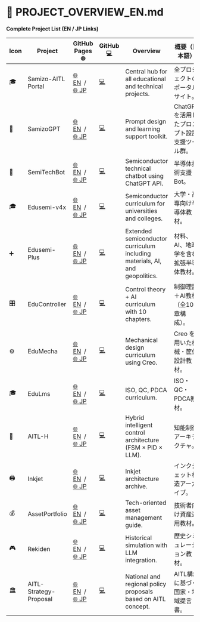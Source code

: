 # 📌 PROJECT_OVERVIEW_EN.md  
**Complete Project List (EN / JP Links)**

| Icon | Project | GitHub Pages 🌐 | GitHub 💻 | Overview | 概要（日本語） |
|------|---------|----------------|-----------|----------|----------------|
| 🎓 | Samizo-AITL Portal | [🌐 EN](https://samizo-aitl.github.io/en/) / [🌐 JP](https://samizo-aitl.github.io/) | [💻](https://github.com/Samizo-AITL/Samizo-AITL.github.io) | Central hub for all educational and technical projects. | 全プロジェクトのポータルサイト。 |
| 🧠 | SamizoGPT | [🌐 EN](https://samizo-aitl.github.io/SamizoGPT/en/) / [🌐 JP](https://samizo-aitl.github.io/SamizoGPT/) | [💻](https://github.com/Samizo-AITL/SamizoGPT) | Prompt design and learning support toolkit. | ChatGPT を活用したプロンプト設計支援ツール群。 |
| 📡 | SemiTechBot | [🌐 EN](https://samizo-aitl.github.io/SamizoGPT_SemiTechBot/en/) / [🌐 JP](https://samizo-aitl.github.io/SamizoGPT_SemiTechBot/) | [💻](https://github.com/Samizo-AITL/SamizoGPT_SemiTechBot) | Semiconductor technical chatbot using ChatGPT API. | 半導体技術支援Bot。 |
| 🎓 | Edusemi-v4x | [🌐 EN](https://samizo-aitl.github.io/Edusemi-v4x/en/) / [🌐 JP](https://samizo-aitl.github.io/Edusemi-v4x/) | [💻](https://github.com/Samizo-AITL/Edusemi-v4x) | Semiconductor curriculum for universities and colleges. | 大学・高専向け半導体教材。 |
| ➕ | Edusemi-Plus | [🌐 EN](https://samizo-aitl.github.io/Edusemi-Plus/en/) / [🌐 JP](https://samizo-aitl.github.io/Edusemi-Plus/) | [💻](https://github.com/Samizo-AITL/Edusemi-Plus) | Extended semiconductor curriculum including materials, AI, and geopolitics. | 材料、AI、地政学を含む拡張半導体教材。 |
| 🎛️ | EduController | [🌐 EN](https://samizo-aitl.github.io/EduController/en/) / [🌐 JP](https://samizo-aitl.github.io/EduController/) | [💻](https://github.com/Samizo-AITL/EduController) | Control theory + AI curriculum with 10 chapters. | 制御理論＋AI教材（全10章構成）。 |
| ⚙️ | EduMecha | [🌐 EN](https://samizo-aitl.github.io/EduMecha/en/) / [🌐 JP](https://samizo-aitl.github.io/EduMecha/) | [💻](https://github.com/Samizo-AITL/EduMecha) | Mechanical design curriculum using Creo. | Creo を用いた機械・筐体設計教材。 |
| 🎓 | EduLms | [🌐 EN](https://samizo-aitl.github.io/EduLms/en/) / [🌐 JP](https://samizo-aitl.github.io/EduLms/) | [💻](https://github.com/Samizo-AITL/EduLms) | ISO, QC, PDCA curriculum. | ISO・QC・PDCA教材。 |
| 🤖 | AITL-H | [🌐 EN](https://samizo-aitl.github.io/AITL-H/en/) / [🌐 JP](https://samizo-aitl.github.io/AITL-H/) | [💻](https://github.com/Samizo-AITL/AITL-H) | Hybrid intelligent control architecture (FSM × PID × LLM). | 知能制御アーキテクチャ。 |
| 🖨️ | Inkjet | [🌐 EN](https://samizo-aitl.github.io/Inkjet/en/) / [🌐 JP](https://samizo-aitl.github.io/Inkjet/) | [💻](https://github.com/Samizo-AITL/Inkjet) | Inkjet architecture archive. | インクジェット構造アーカイブ。 |
| 💰 | AssetPortfolio | [🌐 EN](https://samizo-aitl.github.io/AssetPortfolio-StartGuide/en/) / [🌐 JP](https://samizo-aitl.github.io/AssetPortfolio-StartGuide/) | [💻](https://github.com/Samizo-AITL/AssetPortfolio-StartGuide) | Tech-oriented asset management guide. | 技術者向け資産運用教材。 |
| 🎮 | Rekiden | [🌐 EN](https://samizo-aitl.github.io/Rekiden/en/) / [🌐 JP](https://samizo-aitl.github.io/Rekiden/) | [💻](https://github.com/Samizo-AITL/Rekiden) | Historical simulation with LLM integration. | 歴史シミュレーション教材。 |
| 🏛️ | AITL-Strategy-Proposal | [🌐 EN](https://samizo-aitl.github.io/AITL-Strategy-Proposal/en/) / [🌐 JP](https://samizo-aitl.github.io/AITL-Strategy-Proposal/) | [💻](https://github.com/Samizo-AITL/AITL-Strategy-Proposal) | National and regional policy proposals based on AITL concept. | AITL構想に基づく国家・地域提言書。 |
